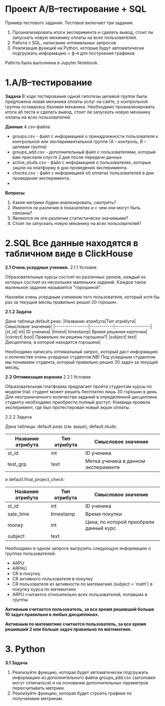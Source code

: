 # Проект A/B–тестирование + SQL

Пример тестового задания. Тестовое включает три задания:
1. Проанализировать итоги эксперимента и сделать вывод, стоит ли запускать новую механику оплаты на всех пользователей.
2. Работа с SQL, написание оптимальных запросов
3. Реализация функций на Python, которые будут автоматически подгружать информацию + ф-я для построения графиков

Работа была выполнена в Jupyter Notebook. 

# 1.A/B–тестирование

**Задача**
В ходе тестирования одной гипотезы целевой группе была предложена новая механика оплаты услуг на сайте, у контрольной группы оставалась базовая механика. 
Необходимо проанализировать итоги аб теста  и сделать вывод, стоит ли запускать новую механику оплаты на всех пользователей.

**Данные** 
4 csv-файла:
- groups.csv - файл с информацией о принадлежности пользователя к контрольной или экспериментальной группе (А – контроль, B – целевая группа) 
- groups_add.csv - дополнительный файл с пользователями, который вам прислали спустя 2 дня после передачи данных
- active_studs.csv - файл с информацией о пользователях, которые зашли на платформу в дни проведения эксперимента. 
- checks.csv - файл с информацией об оплатах пользователей в дни проведения эксперимента.
- 
**Вопросы**

1. Какие метрики будем анализировать, смотреть?
2. Имеются ли различия в показателях и с чем они могут быть связаны?
3. Являются ли эти различия статистически значимыми?
4. Стоит ли запускать новую механику на всех пользователей?

# 2.SQL Все данные находятся в табличном виде в ClickHouse

**2.1 Очень усердные ученики.**
2.1.1 Условие

Образовательные курсы состоят из различных уроков, каждый из которых состоит из нескольких маленьких заданий. Каждое такое маленькое задание называется "горошиной".

Назовём очень усердным учеником того пользователя, который хотя бы раз за текущий месяц правильно решил 20 горошин.

**2.1.2 Задача**

Дана таблица default.peas:
|Название атрибута|Тип атрибута|Смысловое значение|
|-----------------|------------|------------------|
|st_id|	int|	ID ученика|
|timest|	timestamp|	Время решения карточки|
|correct|	bool|	Правильно ли решена горошина?|
|subject|	text|	Дисциплина, в которой находится горошина|

Необходимо написать оптимальный запрос, который даст информацию о количестве очень усердных студентов.NB! Под усердным студентом мы понимаем студента, который правильно решил 20 задач за текущий месяц.

**2.2 Оптимизация воронки**
2.2.1 Условие

Образовательная платформа предлагает пройти студентам курсы по модели trial: студент может решить бесплатно лишь 30 горошин в день. Для неограниченного количества заданий в определенной дисциплине студенту необходимо приобрести полный доступ. Команда провела эксперимент, где был протестирован новый экран оплаты.

2.2.2 Задача

Дана таблицы: default.peas (см. выше), default.studs:

|Название атрибута|Тип атрибута|Смысловое значение|
|-----------------|------------|------------------|
|st_id|	int|ID ученика|
|test_grp|text|Метка ученика в данном эксперименте|

и default.final_project_check:

|Название атрибута|Тип атрибута|Смысловое значение|
|-----------------|------------|------------------|
|st_id|int|ID ученика|
|sale_time|timestamp|Время покупки|
|money|int|Цена, по которой приобрели данный курс|
|subject|text|

Необходимо в одном запросе выгрузить следующую информацию о группах пользователей:
- ARPU 
- ARPAU 
- CR в покупку 
- СR активного пользователя в покупку 
- CR пользователя из активности по математике (subject = ’math’) в покупку курса по математике
- ARPU считается относительно всех пользователей, попавших в группы.

**Активным считается пользователь, за все время решивший больше 10 задач правильно в любых дисциплинах.**

**Активным по математике считается пользователь, за все время решивший 2 или больше задач правильно по математике.**

# 3. Python

**3.1 Задача**
1. Реализуйте функцию, которая будет автоматически подгружать информацию из дополнительного файла groups_add.csv (заголовки могут отличаться) и на основании дополнительных параметров пересчитывать метрики.
2. Реализуйте функцию, которая будет строить графики по получаемым метрикам.
